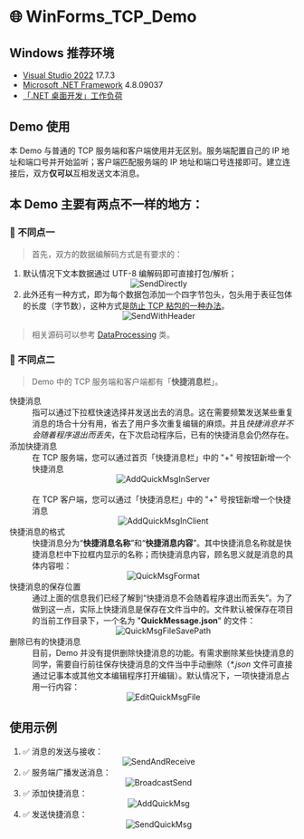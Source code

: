# 🌐 WinForms_TCP_Demo

## Windows 推荐环境

* [Visual Studio 2022](https://visualstudio.microsoft.com/zh-hans/vs/) 17.7.3
* [Microsoft .NET Framework](https://dotnet.microsoft.com/zh-cn/download/dotnet-framework) 4.8.09037
* [「.NET 桌面开发」工作负荷](https://learn.microsoft.com/zh-cn/visualstudio/ide/create-csharp-winform-visual-studio?view=vs-2022)

## Demo 使用

本 Demo 与普通的 TCP 服务端和客户端使用并无区别。服务端配置自己的 IP 地址和端口号并开始监听；客户端匹配服务端的 IP 地址和端口号连接即可。建立连接后，双方**仅可以**互相发送文本消息。

## 本 Demo 主要有两点不一样的地方：

### 📌 不同点一

> 首先，双方的数据编解码方式是有要求的：

1. 默认情况下文本数据通过 UTF-8 编解码即可直接打包/解析；<br><div align="center"><img src="./images/1-SendDirectly.png" alt="SendDirectly"/></div>
2. 此外还有一种方式，即为每个数据包添加一个四字节包头，包头用于表征包体的长度（字节数），这种方式是[防止 TCP 粘包的一种办法](https://zhuanlan.zhihu.com/p/387256713)。<br><div align="center"><img src="./images/2-SendWithHeader.png" alt="SendWithHeader"/></div>

> 相关源码可以参考 [DataProcessing](https://github.com/YMGogre/WinForms_TCP_Demo/blob/master/BLL/DataProcessing.cs) 类。

### 📌 不同点二

> Demo 中的 TCP 服务端和客户端都有「**快捷消息栏**」。

<dl>
    <dt>快捷消息</dt>
    <dd>指可以通过下拉框快速选择并发送出去的消息。这在需要频繁发送某些重复消息的场合十分有用，省去了用户多次重复编辑的麻烦。并且<em>快捷消息并不会随着程序退出而丢失</em>，在下次启动程序后，已有的快捷消息会仍然存在。</dd>
    <dt>添加快捷消息</dt>
    <dd>在 TCP 服务端，您可以通过首页「快捷消息栏」中的 "+" 号按钮新增一个快捷消息<br><div align="center"><img src="./images/3-AddQuickMsgInServer.png" alt="AddQuickMsgInServer"/></div><br>在 TCP 客户端，您可以通过「快捷消息栏」中的 "+" 号按钮新增一个快捷消息<br><div align="center"><img src="./images/4-AddQuickMsgInClient.png" alt="AddQuickMsgInClient"/></div></dd>
    <dt>快捷消息的格式</dt>
    <dd>快捷消息分为“<strong>快捷消息名称</strong>”和“<strong>快捷消息内容</strong>”。其中快捷消息名称就是快捷消息栏中下拉框内显示的名称；而快捷消息内容，顾名思义就是消息的具体内容啦：<br><div align="center"><img src="./images/5-QuickMsgFormat.PNG" alt="QuickMsgFormat"/></div></dd>
    <dt>快捷消息的保存位置</dt>
    <dd>通过上面的信息我们已经了解到“快捷消息不会随着程序退出而丢失”。为了做到这一点，实际上快捷消息是保存在文件当中的。文件默认被保存在项目的当前工作目录下，一个名为 "<strong>QuickMessage.json</strong>" 的文件：<br><div align="center"><img src="./images/6-QuickMsgFileSavePath.PNG" alt="QuickMsgFileSavePath"/></div></dd>
    <dt>删除已有的快捷消息</dt>
    <dd>目前，Demo 并没有提供删除快捷消息的功能。有需求删除某些快捷消息的同学，需要自行前往保存快捷消息的文件当中手动删除（<em>*.json</em> 文件可直接通过记事本或其他文本编辑程序打开编辑）。默认情况下，一项快捷消息占用一行内容：<br><div align="center"><img src="./images/7-EditQuickMsgFile.PNG" alt="EditQuickMsgFile"/></div></dd>
</dl>

## 使用示例

1. ✅ 消息的发送与接收：<br><div align="center"><img src="./images/8-SendAndReceive.gif" alt="SendAndReceive"/></div>
2. ✅ 服务端广播发送消息：<br><div align="center"><img src="./images/9-BroadcastSend.gif" alt="BroadcastSend"/></div>
3. ✅ 添加快捷消息：<br><div align="center"><img src="./images/10-AddQuickMsg.gif" alt="AddQuickMsg"/></div>
4. ✅ 发送快捷消息：<br><div align="center"><img src="./images/11-SendQuickMsg.gif" alt="SendQuickMsg"/></div>